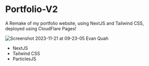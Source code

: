 # Portfolio-V2

A Remake of my portfolio website, using NextJS and Tailwind CSS, deployed using CloudFlare Pages!

![Screenshot 2023-11-21 at 09-23-05 Evan Quah](https://github.com/Nagamakii/Portfolio-V2/assets/65210794/8d61d85a-9532-4ab5-9644-09f209776ab6)

  - NextJS
  - Tailwind CSS
  - ParticlesJS
